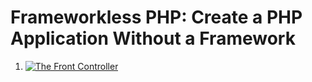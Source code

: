 # Frameworkless PHP: Create a PHP Application Without a Framework

1. [![The Front Controller](http://i3.ytimg.com/vi/pZTp5NohRfE/hqdefault.jpg)](https://youtu.be/pZTp5NohRfE)

